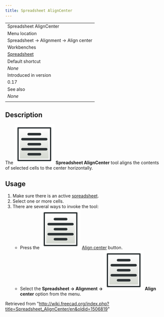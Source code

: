 ```yaml
---
title: Spreadsheet AlignCenter
---
```


|                                                               |
| ------------------------------------------------------------- |
| Spreadsheet AlignCenter                                       |
| Menu location                                                 |
| Spreadsheet → Alignment → Align center                        |
| Workbenches                                                   |
| [Spreadsheet](/Spreadsheet_Workbench "Spreadsheet Workbench") |
| Default shortcut                                              |
| _None_                                                        |
| Introduced in version                                         |
| 0.17                                                          |
| See also                                                      |
| _None_                                                        |
|                                                               |

## Description

The ![](/src/assets/images/Spreadsheet_AlignCenter.svg) **Spreadsheet AlignCenter** tool aligns the contents of selected cells to the center horizontally.

## Usage

1. Make sure there is an active [spreadsheet](/Spreadsheet_CreateSheet "Spreadsheet CreateSheet").
2. Select one or more cells.
3. There are several ways to invoke the tool:
   - Press the ![](/src/assets/images/Spreadsheet_AlignCenter.svg) [Align center](/Spreadsheet_AlignCenter "Spreadsheet AlignCenter") button.
   - Select the **Spreadsheet → Alignment → ![](/src/assets/images/Spreadsheet_AlignCenter.svg) Align center** option from the menu.

Retrieved from "<http://wiki.freecad.org/index.php?title=Spreadsheet_AlignCenter/en&oldid=1506819>"

